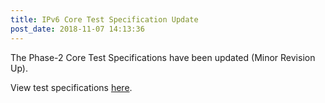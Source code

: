 ```yaml
---
title: IPv6 Core Test Specification Update
post_date: 2018-11-07 14:13:36
---
```

The Phase-2 Core Test Specifications have been updated (Minor Revision Up).

View test specifications [here](../resources/ipv6-core-protocols.html).

